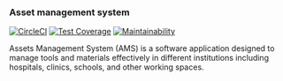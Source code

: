 ### Asset management system

[![CircleCI](https://circleci.com/gh/Amani-Labs/ams-api.svg?style=svg&circle-token=6b0a5bbcf7b7efefe9ff57185dda21a3d15267eb)](https://circleci.com/gh/Amani-Labs/ams-api) [![Test Coverage](https://api.codeclimate.com/v1/badges/d22d827c1d2f7c5c6ae8/test_coverage)](https://codeclimate.com/github/Amani-Labs/ams-api/test_coverage) [![Maintainability](https://api.codeclimate.com/v1/badges/d22d827c1d2f7c5c6ae8/maintainability)](https://codeclimate.com/github/Amani-Labs/ams-api/maintainability)

Assets Management System (AMS) is a software application designed to manage tools and materials effectively in different institutions including hospitals, clinics, schools, and other working spaces.
